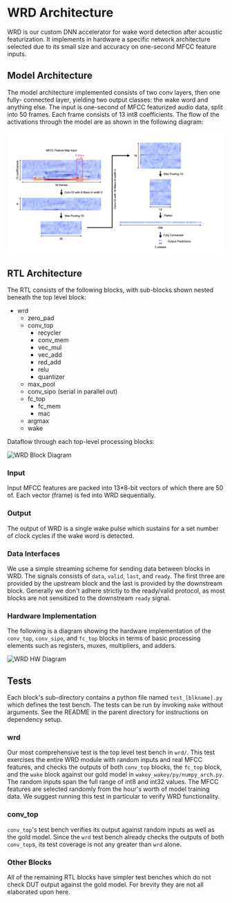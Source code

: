# WRD Architecture

WRD is our custom DNN accelerator for wake word detection after acoustic
featurization. It implements in hardware a specific network architecture
selected due to its small size and accuracy on one-second MFCC feature inputs.

## Model Architecture

The model architecture implemented consists of two conv layers, then one fully-
connected layer, yielding two output classes: the wake word and anything else.
The input is one-second of MFCC featurized audio data, split into 50 frames.
Each frame consists of 13 int8 coefficients. The flow of the activations through
the model are as shown in the following diagram:

![Activations Flow](../../img/wrd_feature_maps.png)

## RTL Architecture

The RTL consists of the following blocks, with sub-blocks shown nested beneath
the top level block:
- wrd
    - zero\_pad
    - conv\_top
        - recycler
        - conv\_mem
        - vec\_mul
        - vec\_add
        - red\_add
        - relu
        - quantizer
    - max\_pool
    - conv\_sipo (serial in parallel out)
    - fc\_top
        - fc\_mem
        - mac
    - argmax
    - wake

Dataflow through each top-level processing blocks:

![WRD Block Diagram](../../wrd_block_diagram.png)

### Input

Input MFCC features are packed into 13\*8-bit vectors of which there are 50 of.
Each vector (frame) is fed into WRD sequentially.

### Output

The output of WRD is a single wake pulse which sustains for a set number of
clock cycles if the wake word is detected.

### Data Interfaces

We use a simple streaming scheme for sending data between blocks in WRD. The
signals consists of `data`, `valid`, `last`, and `ready`. The first three are
provided by the upstream block and the last is provided by the downstream block.
Generally we don't adhere strictly to the ready/valid protocol, as most blocks
are not sensitized to the downstream `ready` signal.

### Hardware Implementation

The following is a diagram showing the hardware implementation of the
`conv_top`, `conv_sipo`, and `fc_top` blocks in terms of basic processing
elements such as registers, muxes, multipliers, and adders.

![WRD HW Diagram](../../wrd_hw_diagram.png)

## Tests

Each block's sub-directory contains a python file named `test_[blkname].py`
which defines the test bench. The tests can be run by invoking `make` without
arguments. See the README in the parent directory for instructions on dependency
setup.

### wrd

Our most comprehensive test is the top level test bench in `wrd/`. This test
exercises the entire WRD module with random inputs and real MFCC features, and
checks the outputs of both `conv_top` blocks, the `fc_top` block, and the `wake`
block against our gold model in `wakey_wakey/py/numpy_arch.py`. The random
inputs span the full range of int8 and int32 values. The MFCC features are
selected randomly from the hour's worth of model training data. We suggest
running this test in particular to verify WRD functionality.

### conv\_top

`conv_top`'s test bench verifies its output against random inputs as well as the
gold model. Since the `wrd` test bench already checks the outputs of both
`conv_top`s, its test coverage is not any greater than `wrd` alone.

### Other Blocks

All of the remaining RTL blocks have simpler test benches which do not check
DUT output against the gold model. For brevity they are not all elaborated upon
here.
